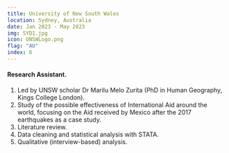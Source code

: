 ```yaml
---
title: University of New South Wales
location: Sydney, Australia
date: Jan 2023 - May 2023
img: SYD1.jpg
icon: UNSWLogo.png
flag: "AU"
index: 6
---
```


<h4 class="text-left text-[clamp(1.3rem,3vw,1.45rem)] text-black">Research Assistant.</h4>

<ol class="list-[circle]">
    <li class="ml-5 prose">
        Led by UNSW scholar Dr Marilu Melo Zurita (PhD in Human Geography, Kings College London).
    </li>
    <li class="ml-5 prose">
        Study of the possible effectiveness of International Aid around the world, focusing on the Aid received by Mexico after the 2017 earthquakes as a case study.
    </li>
    <li class="ml-5 prose">
        Literature review.
    </li>
    <li class="ml-5 prose">
        Data cleaning and statistical analysis with STATA.
    </li>
    <li class="ml-5 prose">
        Qualitative (interview-based) analysis.
    </li>
</ol>
